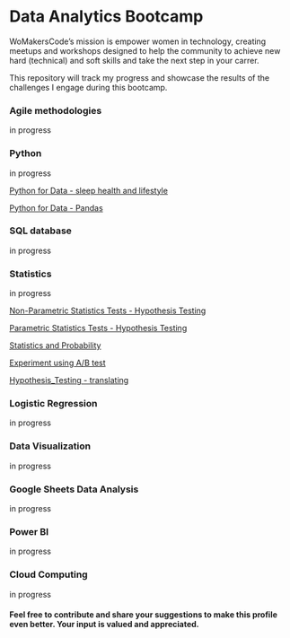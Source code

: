 # Data Analytics Bootcamp
WoMakersCode’s mission is empower women in technology, creating meetups and workshops designed to help the community to achieve new hard (technical) and soft skills and take the next step in your carrer.

This repository will track my progress and showcase the results of the challenges I engage during this bootcamp.

### Agile methodologies
in progress
### Python
in progress

<a href="Python_for_Data_sleep_health_and_lifestyle.ipynb">Python for Data - sleep health and lifestyle</a>

<a href="Python_for_Data_Pandas_sort.ipynb">Python for Data - Pandas</a>

### SQL database
in progress
### Statistics
in progress

<a href="Non_Parametric_Tests_in_Hypothesis_Testing.ipynb">Non-Parametric Statistics Tests - Hypothesis Testing</a>

<a href="Parametric_statistics_tests_in_Hypothesis_Testing.ipynb">Parametric Statistics Tests - Hypothesis Testing</a>

<a href="Statistics_and_probability.ipynb">Statistics and Probability</a>

<a href="Experiment_test_ab.ipynb">Experiment using A/B test</a>

<a href="Estatística_Teste_de_Hipóteses_Karine_Maciel.ipynb">Hypothesis_Testing - translating</a>


### Logistic Regression
in progress
### Data Visualization
in progress
### Google Sheets Data Analysis
in progress
### Power BI
in progress
### Cloud Computing
in progress

#### Feel free to contribute and share your suggestions to make this profile even better. Your input is valued and appreciated. 

